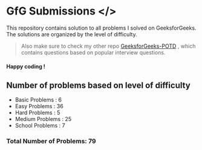 # GfG Submissions </>
This repository contains solution to all problems I solved on GeeksforGeeks. The solutions are organized by the level of difficulty. 
> Also make sure to check my other repo [GeeksforGeeks-POTD](https://github.com/nikhilsp242/GeeksforGeeks-POTD) , which contains questions based on popular interview questions. 
#### Happy coding ! 
## Number of problems based on level of difficulty
* Basic Problems : 6
* Easy Problems : 36
* Hard Problems : 5
* Medium Problems : 25
* School Problems : 7

### Total Number of Problems: 79
